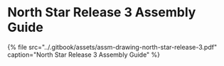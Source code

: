# North Star Release 3 Assembly Guide

{% file src="../.gitbook/assets/assm-drawing-north-star-release-3.pdf" caption="North Star Release 3 Assembly Guide" %}


